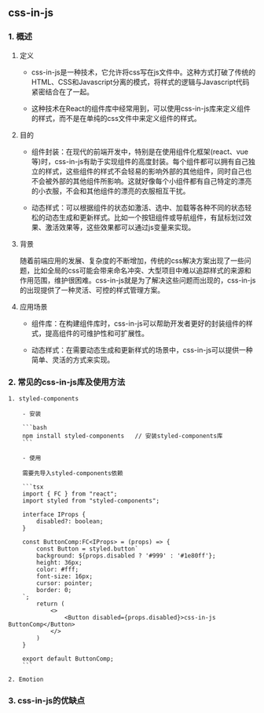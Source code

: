 ## css-in-js

### 1. 概述

1. 定义

   - css-in-js是一种技术，它允许将css写在js文件中。这种方式打破了传统的HTML、CSS和Javascript分离的模式，将样式的逻辑与Javascript代码紧密结合在了一起。

   - 这种技术在React的组件库中经常用到，可以使用css-in-js库来定义组件的样式，而不是在单纯的css文件中来定义组件的样式。

2. 目的

   - 组件封装：在现代的前端开发中，特别是在使用组件化框架(react、vue等)时，css-in-js有助于实现组件的高度封装。每个组件都可以拥有自己独立的样式，这些组件的样式不会轻易的影响外部的其他组件，同时自己也不会被外部的其他组件所影响。这就好像每个小组件都有自己特定的漂亮的小衣服，不会和其他组件的漂亮的衣服相互干扰。

   - 动态样式：可以根据组件的状态如激活、选中、加载等各种不同的状态轻松的动态生成和更新样式。比如一个按钮组件或导航组件，有鼠标划过效果、激活效果等，这些效果都可以通过js变量来实现。

3. 背景

    随着前端应用的发展、复杂度的不断增加，传统的css解决方案出现了一些问题，比如全局的css可能会带来命名冲突、大型项目中难以追踪样式的来源和作用范围，维护很困难。css-in-js就是为了解决这些问题而出现的，css-in-js的出现提供了一种灵活、可控的样式管理方案。

4. 应用场景

   - 组件库：在构建组件库时，css-in-js可以帮助开发者更好的封装组件的样式，提高组件的可维护性和可扩展性。

   - 动态样式：在需要动态生成和更新样式的场景中，css-in-js可以提供一种简单、灵活的方式来实现。

### 2. 常见的css-in-js库及使用方法

    1. styled-components

        - 安装

        ```bash
        npm install styled-components   // 安装styled-components库
        ```

        - 使用

        需要先导入styled-components依赖

        ```tsx
        import { FC } from "react";
        import styled from "styled-components";

        interface IProps {
            disabled?: boolean;
        }

        const ButtonComp:FC<IProps> = (props) => {
            const Button = styled.button`
            background: ${props.disabled ? '#999' : '#1e80ff'};
            height: 36px;
            color: #fff;
            font-size: 16px;
            cursor: pointer;
            border: 0;
        `;
            return (
                <>
                    <Button disabled={props.disabled}>css-in-js ButtonComp</Button>
                </>
            )
        }

        export default ButtonComp;
        ```

    2. Emotion

### 3. css-in-js的优缺点